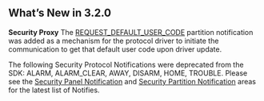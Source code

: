 
## What’s New in 3.2.0

**Security Proxy**
The [REQUEST\_DEFAULT\_USER\_CODE][1] partition notification was added as a mechanism for the protocol driver
to initiate the communication to get that default user code upon driver update.

The following Security Protocol Notifications were deprecated from the SDK: ALARM, ALARM\_CLEAR, AWAY, DISARM, HOME, TROUBLE. Please see the [Security Panel Notification][2] and [Security Partition Notification][3] areas for the latest list of Notifies.


[1]:	https://snap-one.github.io/docs-driverworks-proxyprotocol/#security-partition-notifications-request_default_user_code_
[2]:	https://snap-one.github.io/docs-driverworks-proxyprotocol/#security-panel-notifications
[3]:	https://snap-one.github.io/docs-driverworks-proxyprotocol/#security-partition-notifications